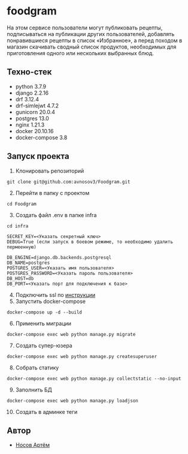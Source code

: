 <!-- # [foodgram](https://foodgram.servebeer.com/recipes/) -->
# foodgram

На этом сервисе пользователи могут публиковать рецепты, подписываться на публикации других пользователей, добавлять понравившиеся рецепты в список «Избранное», а перед походом в магазин скачивать сводный список продуктов, необходимых для приготовления одного или нескольких выбранных блюд.

## Техно-стек
* python 3.7.9
* django 2.2.16
* drf 3.12.4
* drf-simlejwt 4.7.2
* gunicorn 20.0.4
* postgres 13.0
* nginx 1.21.3
* docker 20.10.16
* docker-compose 3.8

## Запуск проекта

1. Клонировать репозиторий
```
git clone git@github.com:avnosov3/Foodgram.git
```
2. Перейти в папку с проектом
```
cd Foodgram
```
3. Создать файл .env в папке infra
```
cd infra
```
```
SECRET_KEY=<Указать секретный ключ>
DEBUG=True (если запуск в боевом режиме, то необходимо удалить пермеенную)

DB_ENGINE=django.db.backends.postgresql
DB_NAME=postgres
POSTGRES_USER=<Указать имя пользователя>
POSTGRES_PASSWORD=<Указать пароль пользователя>
DB_HOST=db
DB_PORT=<Указать порт для подключения к базе>
``` 
4. Подключить ssl по [инструкции](https://pentacent.medium.com/nginx-and-lets-encrypt-with-docker-in-less-than-5-minutes-b4b8a60d3a71)
5. Запустить docker-compose
```
docker-compose up -d --build
```
6. Применить миграции
```
docker-compose exec web python manage.py migrate
```
7. Создать супер-юзера
```
docker-compose exec web python manage.py createsuperuser
```
8. Собрать статику
```
docker-compose exec web python manage.py collectstatic --no-input
```
9. Заполнить БД
```
docker-compose exec web python manage.py loadjson
```
10. Создать в админке теги

## Автор
* [Носов Артём](https://github.com/avnosov3)
